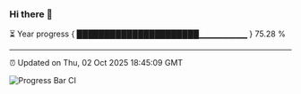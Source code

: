 ### Hi there 👋

⏳ Year progress { ██████████████████████▁▁▁▁▁▁▁▁ } 75.28 %

---

⏰ Updated on Thu, 02 Oct 2025 18:45:09 GMT

![Progress Bar CI](https://github.com/IshwaranRudhara/GIT-ACTION/workflows/Progress%20Bar%20CI/badge.svg)

